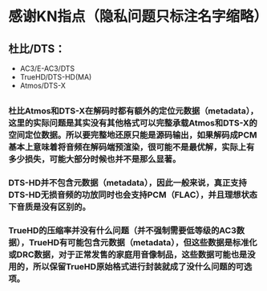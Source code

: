 # 感谢KN指点（隐私问题只标注名字缩略）
## 杜比/DTS：
* AC3/E-AC3/DTS
* TrueHD/DTS-HD(MA)
* Atmos/DTS-X
## 
### 杜比Atmos和DTS-X在解码时都有额外的定位元数据（metadata），这里的实际问题是其实没有其他格式可以完整承载Atmos和DTS-X的空间定位数据。所以要完整地还原只能是源码输出，如果解码成PCM基本上意味着将音频在解码端预渲染，很可能不是最优解，实际上有多少损失，可能大部分时候也并不是那么显著。
### DTS-HD并不包含元数据（metadata），因此一般来说，真正支持DTS-HD无损音频的功放同时也会支持PCM（FLAC），并且理想状态下音质是没有区别的。
### TrueHD的压缩率并没有什么问题（并不强制需要低等级的AC3数据），TrueHD有可能包含元数据（metadata），但这些数据是标准化或DRC数据，对于正常发售的家庭用音像制品，这些数据可能也是没用的，所以保留TrueHD原始格式进行封装就成了没什么问题的可选项。
